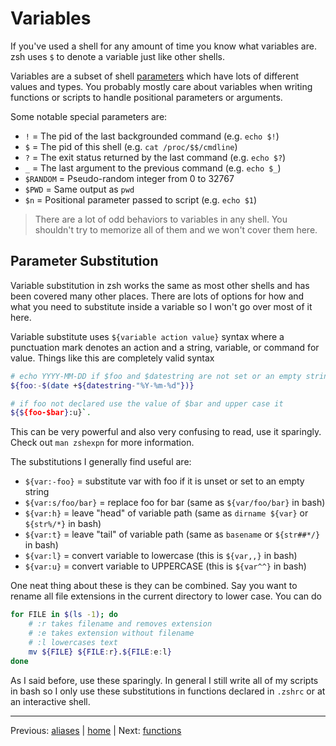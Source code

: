 # Variables

If you've used a shell for any amount of time you know what variables are.
zsh uses `$` to denote a variable just like other shells.

Variables are a subset of shell [parameters](http://zsh.sourceforge.net/Doc/Release/Parameters.html) which have lots of different values and types.
You probably mostly care about variables when writing functions or scripts to handle positional parameters or arguments.

Some notable special parameters are:

* `!` = The pid of the last backgrounded command (e.g. `echo $!`)
* `$` = The pid of this shell (e.g. `cat /proc/$$/cmdline`)
* `?` = The exit status returned by the last command (e.g. `echo $?`)
* `_` = The last argument to the previous command (e.g. `echo $_`)
* `$RANDOM` = Pseudo-random integer from 0 to 32767
* `$PWD` = Same output as `pwd`
* `$n` = Positional parameter passed to script (e.g. `echo $1`)

> There are a lot of odd behaviors to variables in any shell.
> You shouldn't try to memorize all of them and we won't cover them here.

## Parameter Substitution

Variable substitution in zsh works the same as most other shells and has been covered many other places.
There are lots of options for how and what you need to substitute inside a variable so I won't go over most of it here.

Variable substitute uses `${variable action value}` syntax where a punctuation mark denotes an action and a string, variable, or command for value.
Things like this are completely valid syntax 

```bash
# echo YYYY-MM-DD if $foo and $datestring are not set or an empty string
${foo:-$(date +${datestring-"%Y-%m-%d"})}

# if foo not declared use the value of $bar and upper case it
${${foo-$bar}:u}`.
```

This can be very powerful and also very confusing to read, use it sparingly.
Check out `man zshexpn` for more information.

The substitutions I generally find useful are:

* `${var:-foo}` = substitute var with foo if it is unset or set to an empty string
* `${var:s/foo/bar}` = replace foo for bar (same as `${var/foo/bar}` in bash)
* `${var:h}` = leave "head" of variable path (same as `dirname ${var}` or `${str%/*}` in bash)
* `${var:t}` = leave "tail" of variable path (same as `basename` or `${str##*/}` in bash)
* `${var:l}` = convert variable to lowercase (this is `${var,,}` in bash)
* `${var:u}` = convert variable to UPPERCASE (this is `${var^^}` in bash)

One neat thing about these is they can be combined.
Say you want to rename all file extensions in the current directory to lower case.
You can do

```bash
for FILE in $(ls -1); do
    # :r takes filename and removes extension
    # :e takes extension without filename
    # :l lowercases text
    mv ${FILE} ${FILE:r}.${FILE:e:l}
done
```

As I said before, use these sparingly.
In general I still write all of my scripts in bash so I only use these substitutions in functions declared in `.zshrc` or at an interactive shell.

---

Previous: [aliases](aliases.md) | [home](../../README.md) | Next: [functions](functions.md)
